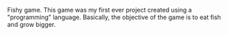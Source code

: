 Fishy game. This game was my first ever project created using a "programming" language. Basically, the objective of the game is to eat fish and grow bigger.
